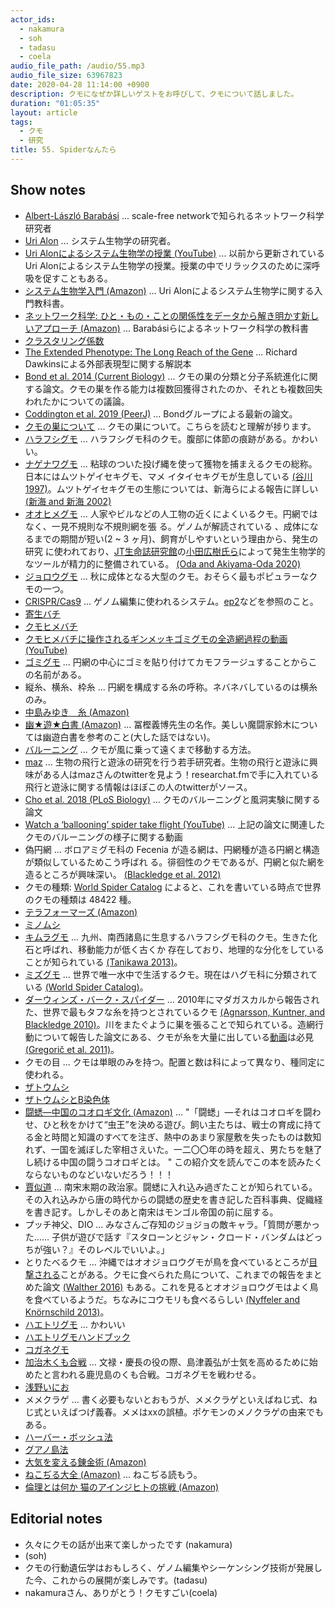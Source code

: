 ```yaml
---
actor_ids:
  - nakamura
  - soh
  - tadasu
  - coela
audio_file_path: /audio/55.mp3
audio_file_size: 63967823
date: 2020-04-28 11:14:00 +0900
description: クモになぜか詳しいゲストをお呼びして、クモについて話しました。
duration: "01:05:35"
layout: article
tags:
  - クモ
  - 研究
title: 55. Spiderなんたら
---
```


## Show notes
- [Albert-László Barabási](https://en.wikipedia.org/wiki/Albert-L%C3%A1szl%C3%B3_Barab%C3%A1si) ... scale-free networkで知られるネットワーク科学研究者
- [Uri Alon](http://www.weizmann.ac.il/mcb/UriAlon/homepage) ... システム生物学の研究者。
- [Uri Alonによるシステム生物学の授業 (YouTube)](https://www.youtube.com/watch?v=N6VZeWuME_A) ... 以前から更新されているUri Alonによるシステム生物学の授業。授業の中でリラックスのために深呼吸を促すこともある。
- [システム生物学入門 (Amazon)](https://www.amazon.co.jp/%E3%82%B7%E3%82%B9%E3%83%86%E3%83%A0%E7%94%9F%E7%89%A9%E5%AD%A6%E5%85%A5%E9%96%80-%E7%94%9F%E7%89%A9%E5%9B%9E%E8%B7%AF%E3%81%AE%E8%A8%AD%E8%A8%88%E5%8E%9F%E7%90%86-Uri-Alon/dp/4320056736/?tag=researchatf04-22) ... Uri Alonによるシステム生物学に関する入門教科書。
- [ネットワーク科学: ひと・もの・ことの関係性をデータから解き明かす新しいアプローチ (Amazon)](https://www.amazon.co.jp/%E3%83%8D%E3%83%83%E3%83%88%E3%83%AF%E3%83%BC%E3%82%AF%E7%A7%91%E5%AD%A6-%E3%81%B2%E3%81%A8%E3%83%BB%E3%82%82%E3%81%AE%E3%83%BB%E3%81%93%E3%81%A8%E3%81%AE%E9%96%A2%E4%BF%82%E6%80%A7%E3%82%92%E3%83%87%E3%83%BC%E3%82%BF%E3%81%8B%E3%82%89%E8%A7%A3%E3%81%8D%E6%98%8E%E3%81%8B%E3%81%99%E6%96%B0%E3%81%97%E3%81%84%E3%82%A2%E3%83%97%E3%83%AD%E3%83%BC%E3%83%81-Albert%E2%80%90L%C2%B4aszl%C2%B4-Barab%C2%B4asi/dp/4320124472/?tag=researchatf04-22) ... Barabásiらによるネットワーク科学の教科書
- [クラスタリング係数](https://www.weblio.jp/content/%E3%82%AF%E3%83%A9%E3%82%B9%E3%82%BF%E4%BF%82%E6%95%B0)
- [The Extended Phenotype: The Long Reach of the Gene](https://www.amazon.co.jp/Extended-Phenotype-Oxford-Landmark-Science/dp/0198788916/?tag=researchatf04-22) ... Richard Dawkinsによる外部表現型に関する解説本
- [Bond et al. 2014 (Current Biology)](https://www.sciencedirect.com/science/article/pii/S0960982214007507) ... クモの巣の分類と分子系統進化に関する論文。クモの巣を作る能力は複数回獲得されたのか、それとも複数回失われたかについての議論。
- [Coddington et al. 2019 (PeerJ)](https://peerj.com/articles/6703/) ... Bondグループによる最新の論文。
- [クモの巣について](https://ja.wikipedia.org/wiki/%E3%82%AF%E3%83%A2%E3%81%AE%E7%B6%B2) ...  クモの巣について。こちらを読むと理解が捗ります。
- [ハラフシグモ](https://ja.wikipedia.org/wiki/%E3%83%8F%E3%83%A9%E3%83%95%E3%82%B7%E3%82%B0%E3%83%A2%E7%A7%91) ...  ハラフシグモ科のクモ。腹部に体節の痕跡がある。かわいい。
- [ナゲナワグモ](https://ja.wikipedia.org/wiki/%E3%83%8A%E3%82%B2%E3%83%8A%E3%83%AF%E3%82%B0%E3%83%A2) ... 粘球のついた投げ縄を使って獲物を捕まえるクモの総称。日本にはムツトゲイセキグモ、マメ
  イタイセキグモが生息している [(谷川 1997)](https://www.jstage.jst.go.jp/article/asjaa1936/46/2/46_2_101/_article/-char/ja)。ムツトゲイセキグモの生態については、新海らによる報告に詳しい [(新海 and 新海 2002)](https://www.jstage.jst.go.jp/article/asjaa1936/51/2/51_2_149/_article/-char/ja/)
- [オオヒメグモ](https://ja.wikipedia.org/wiki/%E3%82%AA%E3%82%AA%E3%83%92%E3%83%A1%E3%82%B0%E3%83%A2) ... 人家やビルなどの人工物の近くによくいるクモ。円網ではなく、一見不規則な不規則網を張
  る。ゲノムが解読されている 、成体になるまでの期間が短い(2 ~ 3 ヶ月)、飼育がしやすいという理由から、発生の研究
  に使われており、[JT生命誌研究館](https://www.brh.co.jp/)の[小田広樹氏ら](https://www.brh.co.jp/research/lab04/)によって発生生物学的なツールが精力的に整備されている。 [(Oda and Akiyama-Oda 2020)](https://evodevojournal.biomedcentral.com/articles/10.1186/s13227-020-00152-z)
- [ジョロウグモ](https://ja.wikipedia.org/wiki/%E3%82%B8%E3%83%A7%E3%83%AD%E3%82%A6%E3%82%B0%E3%83%A2) ... 秋に成体となる大型のクモ。おそらく最もポピュラーなクモの一つ。
- [CRISPR/Cas9](https://en.wikipedia.org/wiki/CRISPR) ... ゲノム編集に使われるシステム。[ep2](https://researchat.fm/episode/2)などを参照のこと。
- [寄生バチ](https://ja.wikipedia.org/wiki/%E5%AF%84%E7%94%9F%E3%83%90%E3%83%81)
- [クモヒメバチ](https://www.kobe-u.ac.jp/research_at_kobe/NEWS/news/2015_08_06_01.html)
- [クモヒメバチに操作されるギンメッキゴミグモの全造網過程の動画 (YouTube)](https://www.youtube.com/watch?v=G7YW8Fkei48)
- [ゴミグモ](https://ja.wikipedia.org/wiki/%E3%82%B4%E3%83%9F%E3%82%B0%E3%83%A2) ... 円網の中心にゴミを貼り付けてカモフラージュすることからこの名前がある。
- 縦糸、横糸、枠糸 ... 円網を構成する糸の呼称。ネバネバしているのは横糸のみ。
- [中島みゆき　糸 (Amazon)](https://www.amazon.co.jp/%E5%91%BD%E3%81%AE%E5%88%A5%E5%90%8D-%E7%B3%B8-%E4%B8%AD%E5%B3%B6%E3%81%BF%E3%82%86%E3%81%8D/dp/B00005FRZD/?tag=researchatf04-22)
- [幽★遊★白書 (Amazon)](https://www.amazon.co.jp/gp/product/B01C3Q0UO4/ref=series_rw_dp_sw/?tag=researchatf04-22) ... 冨樫義博先生の名作。美しい魔闘家鈴木については幽遊白書を参考のこと(大した話ではない)。
- [バルーニング](https://ja.wikipedia.org/wiki/%E3%83%90%E3%83%AB%E3%83%BC%E3%83%8B%E3%83%B3%E3%82%B0_(%E5%8B%95%E7%89%A9)) ... クモが風に乗って遠くまで移動する方法。
- [maz](https://twitter.com/dynamicsoar) ... 生物の飛行と遊泳の研究を行う若手研究者。生物の飛行と遊泳に興味がある人はmazさんのtwitterを見よう！researchat.fmで手に入れている飛行と遊泳に関する情報はほぼこの人のtwitterがソース。
- [Cho et al. 2018 (PLoS Biology)](https://journals.plos.org/plosbiology/article?id=10.1371/journal.pbio.2004405) ... クモのバルーニングと風洞実験に関する論文
- [Watch a ‘ballooning’ spider take flight (YouTube)](https://www.youtube.com/watch?v=JrS0igctMi0) ... 上記の論文に関連したクモのバルーニングの様子に関する動画
- 偽円網 ... ボロアミグモ科の Fecenia が造る網は、円網種が造る円網と構造が類似しているためこう呼ばれ
  る。徘徊性のクモであるが、円網と似た網を造るところが興味深い。 [(Blackledge et al. 2012)](https://www.nature.com/articles/srep00833)
- クモの種類: [World Spider Catalog](https://wsc.nmbe.ch/) によると、これを書いている時点で世界のクモの種類は 48422 種。
- [テラフォーマーズ (Amazon)](https://www.amazon.co.jp/gp/product/B0756ZDXJW/?tag=researchatf04-22)
- [ミノムシ](https://ja.wikipedia.org/wiki/%E3%83%9F%E3%83%8E%E3%83%A0%E3%82%B7)
- [キムラグモ](https://ja.wikipedia.org/wiki/%E3%82%AD%E3%83%A0%E3%83%A9%E3%82%B0%E3%83%A2) ... 九州、南西諸島に生息するハラフシグモ科のクモ。生きた化石と呼ばれ、移動能力が低く古くか
  存在しており、地理的な分化をしていることが知られている [(Tanikawa 2013)](https://www.jstage.jst.go.jp/article/asjaa/62/1/62_33/_article/-char/ja)。
- [ミズグモ](https://ja.wikipedia.org/wiki/%E3%83%9F%E3%82%BA%E3%82%B0%E3%83%A2) ... 世界で唯一水中で生活するクモ。現在はハグモ科に分類されている [(World Spider Catalog)](https://wsc.nmbe.ch/species/8306)。
- [ダーウィンズ・バーク・スパイダー](https://ja.wikipedia.org/wiki/%E3%83%80%E3%83%BC%E3%82%A6%E3%82%A3%E3%83%B3%E3%82%BA%E3%83%BB%E3%83%90%E3%83%BC%E3%82%AF%E3%83%BB%E3%82%B9%E3%83%91%E3%82%A4%E3%83%80%E3%83%BC) ... 2010年にマダガスカルから報告された、世界で最もタフな糸を持つとされているクモ [(Agnarsson, Kuntner, and Blackledge 2010)](https://journals.plos.org/plosone/article?id=10.1371/journal.pone.0011234)。川をまたぐように巣を張ることで知られている。造網行動について報告した論文にある、クモが糸を大量に出している[動画](https://doi.org/10.1371/journal.pone.0026847.s001)は必見 [(Gregorič et al. 2011)](https://journals.plos.org/plosone/article?id=10.1371/journal.pone.0026847)。
- クモの目 ... クモは単眼のみを持つ。配置と数は科によって異なり、種同定に使われる。
- [ザトウムシ](https://ja.wikipedia.org/wiki/%E3%82%B6%E3%83%88%E3%82%A6%E3%83%A0%E3%82%B7)
- [ザトウムシとB染色体](https://www.toho-u.ac.jp/sci/bio/column/018375.html)
- [闘蟋―中国のコオロギ文化 (Amazon)](https://www.amazon.co.jp/%E9%97%98%E8%9F%8B%E2%80%95%E4%B8%AD%E5%9B%BD%E3%81%AE%E3%82%B3%E3%82%AA%E3%83%AD%E3%82%AE%E6%96%87%E5%8C%96-%E3%81%82%E3%81%98%E3%81%82%E3%83%96%E3%83%83%E3%82%AF%E3%82%B9-%E7%80%AC%E5%B7%9D-%E5%8D%83%E7%A7%8B/dp/4469231851/?tag=researchatf04-22) ... "「闘蟋」―それはコオロギを闘わせ、ひと秋をかけて“虫王”を決める遊び。飼い主たちは、戦士の育成に持てる金と時間と知識のすべてを注ぎ、熱中のあまり家屋敷を失ったものは数知れず、一国を滅ぼした宰相さえいた。一二〇〇年の時を超え、男たちを魅了し続ける中国の闘うコオロギとは。 " この紹介文を読んでこの本を読みたくならないものなどいないだろう！！！
- [賈似道](https://ja.wikipedia.org/wiki/%E8%B3%88%E4%BC%BC%E9%81%93) ... 南宋末期の政治家。闘蟋に入れ込み過ぎたことが知られている。その入れ込みから唐の時代からの闘蟋の歴史を書き記した百科事典、促織経を書き記す。しかしそのあと南宋はモンゴル帝国の前に屈する。
- プッチ神父、DIO ... みなさんご存知のジョジョの敵キャラ。「質問が悪かった…… 子供が遊びで話す『スタローンとジャン・クロード・バンダムはどっちが強い？』そのレベルでいいよ。」
- とりたべるクモ ... 沖縄ではオオジョロウグモが鳥を食べているところが[目撃される](https://www.okinawatimes.co.jp/articles/-/56525)ことがある。クモに食べられた鳥について、これまでの報告をまとめた論文 [(Walther 2016)](https://avianres.biomedcentral.com/articles/10.1186/s40657-016-0051-4) もある。これを見るとオオジョロウグモはよく鳥を食べているようだ。ちなみにコウモリも食べるらしい [(Nyffeler and Knörnschild 2013)](https://journals.plos.org/plosone/article?id=10.1371/journal.pone.0058120)。
- [ハエトリグモ](https://ja.wikipedia.org/wiki/%E3%83%8F%E3%82%A8%E3%83%88%E3%83%AA%E3%82%B0%E3%83%A2) ... かわいい
- [ハエトリグモハンドブック](https://www.amazon.co.jp/%E3%83%8F%E3%82%A8%E3%83%88%E3%83%AA%E3%82%B0%E3%83%A2%E3%83%8F%E3%83%B3%E3%83%89%E3%83%96%E3%83%83%E3%82%AF-%E9%A0%88%E9%BB%92-%E9%81%94%E5%B7%B3/dp/4829981490/?tag=researchatf04-22)
- [コガネグモ](https://ja.wikipedia.org/wiki/%E3%82%B3%E3%82%AC%E3%83%8D%E3%82%B0%E3%83%A2)
- [加治木くも合戦](https://ja.wikipedia.org/wiki/%E5%8A%A0%E6%B2%BB%E6%9C%A8%E3%81%8F%E3%82%82%E5%90%88%E6%88%A6) ... 文禄・慶長の役の際、島津義弘が士気を高めるために始めたと言われる鹿児島のくも合戦。コガネグモを戦わせる。
- [浅野いにお](https://ja.wikipedia.org/wiki/%E6%B5%85%E9%87%8E%E3%81%84%E3%81%AB%E3%81%8A)
- メメクラゲ ... 書く必要もないとおもうが、メメクラゲといえばねじ式、ねじ式といえばつげ義春。メメはxxの誤植。ポケモンのメノクラゲの由来でもある。
- [ハーバー・ボッシュ法](https://ja.wikipedia.org/wiki/%E3%83%8F%E3%83%BC%E3%83%90%E3%83%BC%E3%83%BB%E3%83%9C%E3%83%83%E3%82%B7%E3%83%A5%E6%B3%95)
- [グアノ島法](https://ja.wikipedia.org/wiki/%E3%82%B0%E3%82%A2%E3%83%8E%E5%B3%B6%E6%B3%95)
- [大気を変える錬金術 (Amazon)](https://www.amazon.co.jp/%E5%A4%A7%E6%B0%97%E3%82%92%E5%A4%89%E3%81%88%E3%82%8B%E9%8C%AC%E9%87%91%E8%A1%93-%E6%96%B0%E8%A3%85%E7%89%88-%E3%83%88%E3%83%BC%E3%83%9E%E3%82%B9%E3%83%BB%E3%83%98%E3%82%A4%E3%82%AC%E3%83%BC/dp/4622086581/?tag=researchatf04-22)
- [ねこぢる大全 (Amazon)](https://www.amazon.co.jp/dp/B07JJZJTWR/?tag=researchatf04-22) ... ねこぢる読もう。
- [倫理とは何か 猫のアインジヒトの挑戦 (Amazon)](https://www.amazon.co.jp/%E5%80%AB%E7%90%86%E3%81%A8%E3%81%AF%E4%BD%95%E3%81%8B-%E7%8C%AB%E3%81%AE%E3%82%A2%E3%82%A4%E3%83%B3%E3%82%B8%E3%83%92%E3%83%88%E3%81%AE%E6%8C%91%E6%88%A6-%E3%81%A1%E3%81%8F%E3%81%BE%E5%AD%A6%E8%8A%B8%E6%96%87%E5%BA%AB-%E6%B0%B8%E4%BA%95-%E5%9D%87/dp/4480093435/?tag=researchatf04-22)

## Editorial notes
- 久々にクモの話が出来て楽しかったです (nakamura)
- (soh)
- クモの行動遺伝学はおもしろく、ゲノム編集やシーケンシング技術が発展した今、これからの展開が楽しみです。(tadasu)
- nakamuraさん、ありがとう！クモすごい(coela)
